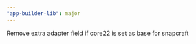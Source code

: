 ```yaml
---
"app-builder-lib": major
---
```


Remove extra adapter field if core22 is set as base for snapcraft
